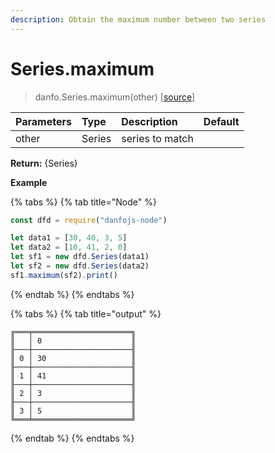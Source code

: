 ```yaml
---
description: Obtain the maximum number between two series
---
```


# Series.maximum

> danfo.Series.maximum\(other\)   \[[source](https://github.com/opensource9ja/danfojs/blob/master/danfojs/src/core/series.js#L363)\]

| Parameters | Type | Description | Default |
| :--- | :--- | :--- | :--- |
| other | Series | series to match |  |

**Return:** {Series}

**Example**

{% tabs %}
{% tab title="Node" %}
```javascript
const dfd = require("danfojs-node")

let data1 = [30, 40, 3, 5]
let data2 = [10, 41, 2, 0]
let sf1 = new dfd.Series(data1)
let sf2 = new dfd.Series(data2)
sf1.maximum(sf2).print()
```
{% endtab %}
{% endtabs %}

{% tabs %}
{% tab title="output" %}
```text
╔═══╤══════════════════════╗
║   │ 0                    ║
╟───┼──────────────────────╢
║ 0 │ 30                   ║
╟───┼──────────────────────╢
║ 1 │ 41                   ║
╟───┼──────────────────────╢
║ 2 │ 3                    ║
╟───┼──────────────────────╢
║ 3 │ 5                    ║
╚═══╧══════════════════════╝
```
{% endtab %}
{% endtabs %}



